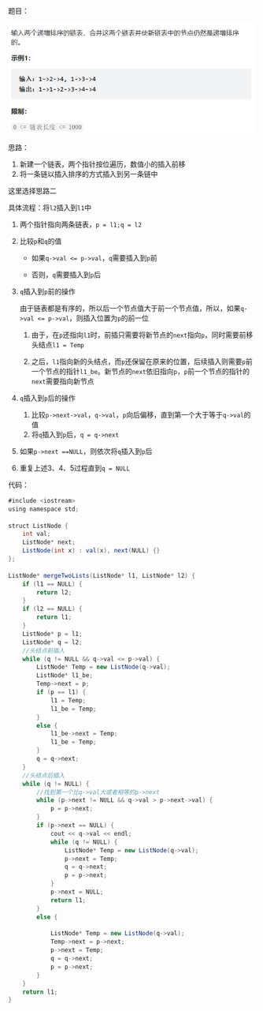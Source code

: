 题目：

![image-20230308202757007](25—合并两个排序的链表/img/image-20230308202757007.png)

思路：

1. 新建一个链表，两个指针按位遍历，数值小的插入前移
2. 将一条链以插入排序的方式插入到另一条链中

这里选择思路二

具体流程：将`l2`插入到`l1`中

1. 两个指针指向两条链表，`p = l1;q = l2`

2. 比较`p`和`q`的值

   + 如果`q->val <= p->val`，`q`需要插入到`p`前

   + 否则，`q`需要插入到`p`后

3. `q`插入到`p`前的操作

   由于链表都是有序的，所以后一个节点值大于前一个节点值，所以，如果`q->val <= p->val`，则插入位置为`p`的前一位

   1. 由于，在`p`还指向`l1`时，前插只需要将新节点的`next`指向`p`，同时需要前移头结点`l1 = Temp`

   2. 之后，`l1`指向新的头结点，而`p`还保留在原来的位置，后续插入则需要`p`前一个节点的指针`l1_be`。新节点的`next`依旧指向`p`，`p`前一个节点的指针的`next`需要指向新节点

4. `q`插入到`p`后的操作

   1. 比较`p->next->val`，`q->val`，`p`向后偏移，直到第一个大于等于`q->val`的值
   2. 将`q`插入到`p`后，`q = q->next`

5. 如果`p->next ==NULL`，则依次将`q`插入到`p`后

6. 重复上述3、4、5过程直到`q = NULL`

代码：

```java
#include <iostream>
using namespace std;

struct ListNode {
    int val;
    ListNode* next;
    ListNode(int x) : val(x), next(NULL) {}
};

ListNode* mergeTwoLists(ListNode* l1, ListNode* l2) {
    if (l1 == NULL) {
        return l2;
    }
    if (l2 == NULL) {
        return l1;
    }
    ListNode* p = l1;
    ListNode* q = l2;
    //头结点前插入
    while (q != NULL && q->val <= p->val) {
        ListNode* Temp = new ListNode(q->val);
        ListNode* l1_be;
        Temp->next = p;
        if (p == l1) {
            l1 = Temp;
            l1_be = Temp;
        }
        else {
            l1_be->next = Temp;
            l1_be = Temp;
        }
        q = q->next;
    }
    //头结点后插入
    while (q != NULL) {
        //找到第一个比q->val大或者相等的p->next
        while (p->next != NULL && q->val > p->next->val) {
            p = p->next;
        }
        if (p->next == NULL) {
            cout << q->val << endl;
            while (q != NULL) {
                ListNode* Temp = new ListNode(q->val);
                p->next = Temp;
                q = q->next;
                p = p->next;
            }
            p->next = NULL;
            return l1;
        }
        else {
            
            ListNode* Temp = new ListNode(q->val);
            Temp->next = p->next;
            p->next = Temp;
            q = q->next;
            p = p->next;
        }
    }
    return l1;
}
```

```C++

```
